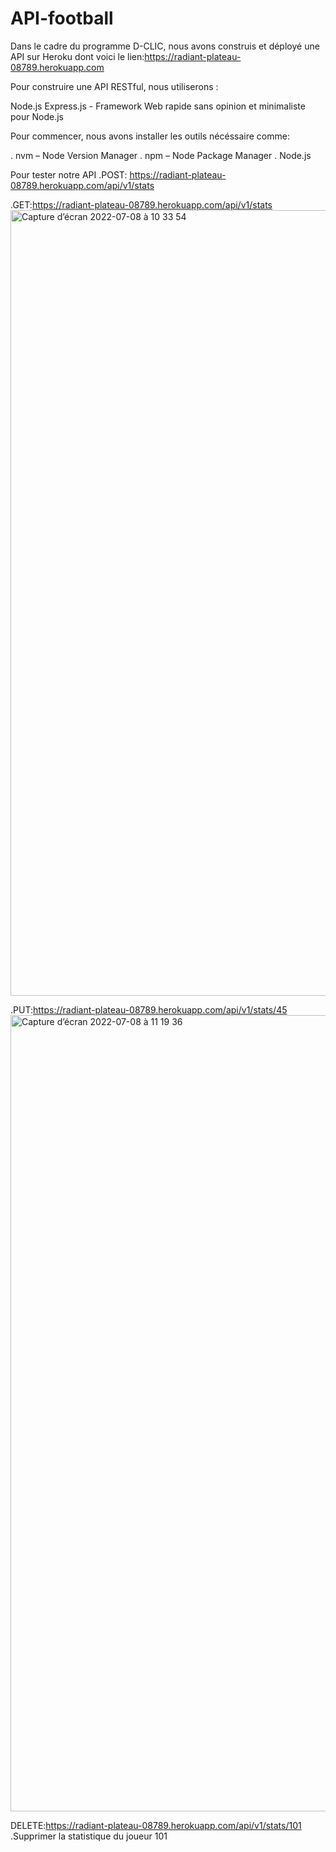 # API-football

Dans le cadre du programme D-CLIC,
nous avons construis et déployé une API sur Heroku dont voici
le lien:https://radiant-plateau-08789.herokuapp.com

Pour construire une API RESTful, nous utiliserons :

Node.js
Express.js - Framework Web rapide sans opinion et minimaliste pour  Node.js

Pour commencer, nous avons installer les outils nécéssaire comme:

. nvm – Node Version Manager
. npm – Node Package Manager
. Node.js

Pour tester notre API
.POST: https://radiant-plateau-08789.herokuapp.com/api/v1/stats



.GET:https://radiant-plateau-08789.herokuapp.com/api/v1/stats
<img width="1257" alt="Capture d’écran 2022-07-08 à 10 33 54" src="https://user-images.githubusercontent.com/102301202/177980988-69a96788-d075-4fd8-b4b6-2aa1e0176ad7.png">



.PUT:https://radiant-plateau-08789.herokuapp.com/api/v1/stats/45
<img width="1274" alt="Capture d’écran 2022-07-08 à 11 19 36" src="https://user-images.githubusercontent.com/102301202/177982939-d81e26aa-ab94-4779-b818-ca9dd5b6804f.png">





DELETE:https://radiant-plateau-08789.herokuapp.com/api/v1/stats/101
.Supprimer la statistique du joueur 101
